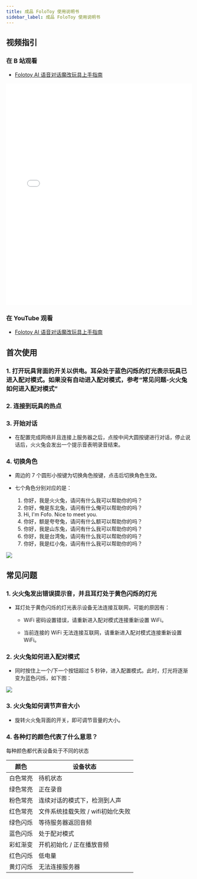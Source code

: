 ```yaml
---
title: 成品 FoloToy 使用说明书
sidebar_label: 成品 FoloToy 使用说明书
---
```


## 视频指引

### 在 B 站观看

- [Folotoy AI 语音对话魔改玩具上手指南](https://www.bilibili.com/video/BV12z4y1N7ne)

<iframe
  width="100%"
  height="600"
  src="//player.bilibili.com/player.html?aid=282570656&bvid=BV1Hc41117my&cid=1376386243&p=1"
  scrolling="no"
  border="0"
  frameborder="no"
  framespacing="0"
  allowfullscreen="true"
>
  {" "}
</iframe>

### 在 YouTube 观看

- [Folotoy AI 语音对话魔改玩具上手指南](https://www.youtube.com/watch?v=oXxzM-v_f30)

## 首次使用

### 1. 打开玩具背面的开关以供电。耳朵处于蓝色闪烁的灯光表示玩具已进入配对模式。如果没有自动进入配对模式，参考“常见问题-火火兔如何进入配对模式”

### 2. 连接到玩具的热点


### 3. 开始对话

- 在配置完成网络并且连接上服务器之后，点按中间大圆按键进行对话，停止说话后，火火兔会发出一个提示音表明录音结束。

### 4. 切换角色

- 周边的 7 个圆形小按键为切换角色按键，点击后切换角色生效。

- 七个角色分别对应的是：

  1. 你好，我是火火兔，请问有什么我可以帮助你的吗？
  2. 你好，俺是东北兔，请问有什么俺可以帮助你的吗？
  3. Hi, I'm Fofo. Nice to meet you.
  4. 你好，额是夸夸兔，请问有什么额可以帮助你的吗？
  5. 你好，我是山东兔，请问有什么我可以帮助你的吗？
  6. 你好，我是台湾兔，请问有什么我可以帮助你的吗？
  7. 你好，我是红小兔，请问有什么我可以帮助你的吗？

<img src="https://github.com/FoloToy/folotoy-doc/assets/41461127/9ab22432-da85-4763-a8d3-4fe74e3265e5" />



## 常见问题

### 1. 火火兔发出错误提示音，并且耳灯处于黄色闪烁的灯光

- 耳灯处于黄色闪烁的灯光表示设备无法连接互联网，可能的原因有：

  - WiFi 密码设置错误，请重新进入配对模式连接重新设置 WiFi。

  - 当前连接的 WiFi 无法连接互联网，请重新进入配对模式连接重新设置 WiFi。

### 2. 火火兔如何进入配对模式

- 同时按住上一个/下一个按钮超过 5 秒钟，进入配置模式。此时，灯光将逐渐变为蓝色闪烁，如下图：

<img src="https://github.com/FoloToy/folotoy-doc/assets/41461127/ae8bed1b-9a7e-4aff-866e-188a3a77b231" />

### 3. 火火兔如何调节声音大小

- 旋转火火兔背面的开关，即可调节音量的大小。

### 4. 各种灯的颜色代表了什么意思？

每种颜色都代表设备处于不同的状态

| 颜色 | 设备状态 |
|  ----  | ----  |
| 白色常亮 | 待机状态 |
| 绿色常亮 | 正在录音 |
| 粉色常亮 | 连续对话的模式下，检测到人声 |
| 红色常亮| 文件系统挂载失败 / wifi初始化失败 |
| 绿色闪烁 | 等待服务器返回音频 |
| 蓝色闪烁 | 处于配对模式 |
| 彩虹渐变 | 开机初始化 / 正在播放音频 |
| 红色闪烁 | 低电量 |
| 黄灯闪烁 | 无法连接服务器 |


